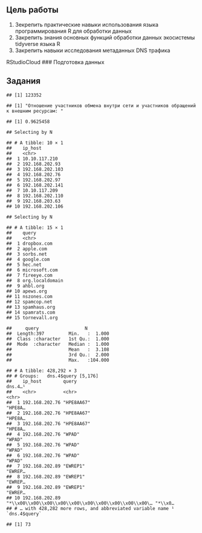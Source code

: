 ## Цель работы

1.  Зекрепить практические навыки использования языка программирования R
    для обработки данных
2.  Закрепить знания основных функций обработки данных экосистемы
    tidyverse языка R
3.  Закрепить навыки исследования метаданных DNS трафика

RStudioCloud \### Подготовка данных

## Задания

    ## [1] 123352

    ## [1] "Отношение участников обмена внутри сети и участников обращений к внешним ресурсам: "

    ## [1] 0.9625458

    ## Selecting by N

    ## # A tibble: 10 × 1
    ##    ip_host        
    ##    <chr>          
    ##  1 10.10.117.210  
    ##  2 192.168.202.93 
    ##  3 192.168.202.103
    ##  4 192.168.202.76 
    ##  5 192.168.202.97 
    ##  6 192.168.202.141
    ##  7 10.10.117.209  
    ##  8 192.168.202.110
    ##  9 192.168.203.63 
    ## 10 192.168.202.106

    ## Selecting by N

    ## # A tibble: 15 × 1
    ##    query          
    ##    <chr>          
    ##  1 dropbox.com    
    ##  2 apple.com      
    ##  3 sorbs.net      
    ##  4 google.com     
    ##  5 hec.net        
    ##  6 microsoft.com  
    ##  7 fireeye.com    
    ##  8 org.localdomain
    ##  9 ahbl.org       
    ## 10 apews.org      
    ## 11 nszones.com    
    ## 12 spamcop.net    
    ## 13 spamhaus.org   
    ## 14 spamrats.com   
    ## 15 tornevall.org

    ##     query                 N          
    ##  Length:397         Min.   :  1.000  
    ##  Class :character   1st Qu.:  1.000  
    ##  Mode  :character   Median :  1.000  
    ##                     Mean   :  3.108  
    ##                     3rd Qu.:  2.000  
    ##                     Max.   :104.000

    ## # A tibble: 428,292 × 3
    ## # Groups:   dns.4$query [5,176]
    ##    ip_host        query                                                  dns.4…¹
    ##    <chr>          <chr>                                                  <chr>  
    ##  1 192.168.202.76 "HPE8AA67"                                             "HPE8A…
    ##  2 192.168.202.76 "HPE8AA67"                                             "HPE8A…
    ##  3 192.168.202.76 "HPE8AA67"                                             "HPE8A…
    ##  4 192.168.202.76 "WPAD"                                                 "WPAD" 
    ##  5 192.168.202.76 "WPAD"                                                 "WPAD" 
    ##  6 192.168.202.76 "WPAD"                                                 "WPAD" 
    ##  7 192.168.202.89 "EWREP1"                                               "EWREP…
    ##  8 192.168.202.89 "EWREP1"                                               "EWREP…
    ##  9 192.168.202.89 "EWREP1"                                               "EWREP…
    ## 10 192.168.202.89 "*\\x00\\x00\\x00\\x00\\x00\\x00\\x00\\x00\\x00\\x00\… "*\\x0…
    ## # … with 428,282 more rows, and abbreviated variable name ¹​`dns.4$query`

    ## [1] 73
